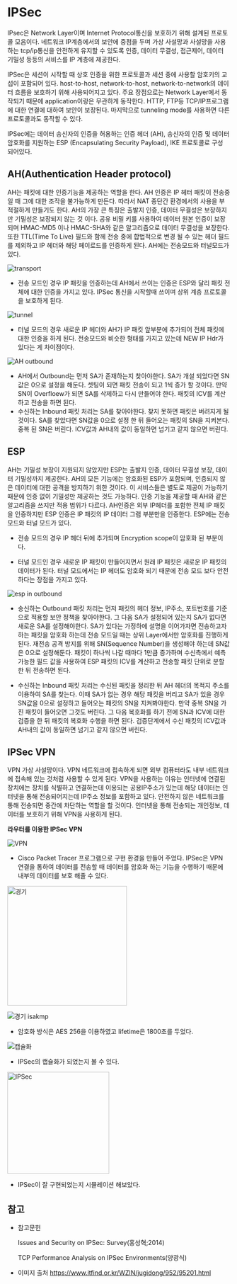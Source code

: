 IPSec
======

IPsec은 Network Layer이며 Internet Protocol통신을 보호하기 위해 설계된  프로토콜 모음이다. 네트워크 IP계층에서의 보안에 중점을 두며 가상 사설망과 사설망을 사용하는 tcp/ip통신을 안전하게 유지할 수 있도록 인증, 데이터 무결성, 접근제어, 데이터 기밀성 등등의 서비스를 IP 계층에 제공한다. 

IPSec은 세션이 시작할 때 상호 인증을 위한 프로토콜과 세션 중에 사용할 암호키의 교섭이 포함되어 있다. host-to-host, network-to-host, network-to-network의 데이터 흐름을  보호하기 위해 사용되어지고 있다. 
주요 장점으로는 Network Layer에서 동작되기 때문에 application이랑은 무관하게 동작한다. HTTP, FTP등 TCP/IP프로그램에 대한 연결에 대하여 보안이 보장된다. 마지막으로 tunneling mode를 사용하면 다른 프로토콜과도 동작할 수 있다.

IPSec에는 데이터 송신자의 인증을 허용하는 인증 헤더 (AH), 송신자의 인증 및 데이터 암호화를 지원하는 ESP (Encapsulating Security Payload), IKE 프로토콜로 구성 되어있다.

AH(Authentication Header protocol)
-----------------------------------
AH는 패킷에 대한 인증기능을 제공하는 역할을 한다. AH 인증은 IP 헤터 패킷이 전송중일 때 그에 대한 조작을 불가능하게 만든다. 따라서 NAT 종단간 환경에서의 사용을 부적절하게 만들기도 한다. AH의 가장 큰 특징은 출발지 인증, 데이터 무결성은 보장하지만 기밀성은 보장되지 않는 것 이다. 공유 비밀 키를 사용하여 데이터 원본 인증이 보장되며 HMAC-MD5 이나 HMAC-SHA와 같은 알고리즘으로 데이터 무결성을 보장한다. 또한 TTL(Time To Live) 필드와 함께 전송 중에 합법적으로 변경 될 수 있는 헤더 필드를 제외하고 IP 헤더와 해당 페이로드를 인증하게 된다.
AH에는 전송모드와 터널모드가 있다.

![transport](https://user-images.githubusercontent.com/63446087/82060283-21bd3c00-9702-11ea-84ec-1a0294965a9a.png)

* 전송 모드인 경우 IP 패킷을 인증하는데 AH에서 쓰이는 인증은 ESP와 달리 패킷 전체에 대한 인증을 가지고 있다.
  IPSec 통신을 시작할때 쓰이며 상위 계층 프로토콜을 보호하게 된다.


![tunnel](https://user-images.githubusercontent.com/63446087/82044375-35f43f80-96e8-11ea-839f-5bd6f4aa9b2c.png)


* 터널 모드의 경우 새로운 IP 헤더와 AH가 IP 패킷 앞부분에 추가되어 전체 패킷에 대한 인증을 하게 된다. 전송모드와 비슷한 형태를 가지고 있는데  NEW IP Hdr가 있다는 게 차이점이다.
    

![AH outbound](https://user-images.githubusercontent.com/63446087/82045005-4d7ff800-96e9-11ea-9859-efad61df1047.jpg)

    
* AH에서 Outbound는 먼저 SA가 존재하는지 찾아야한다. SA가 개설 되었다면 SN값은 0으로 설정을 해둔다. 셋팅이 되면 패킷 전송이 되고 1씩 증가 할 것이다. 만약 SN이 Overfloew가 되면 SA를 삭제하고 다시 만들어야 한다. 패킷의 ICV를 계산하고 전송을 하면 된다.
* 수신하는 Inbound 패킷 처리는 SA를 찾아야한다. 찾지 못하면 패킷은 버려지게 될 것이다. SA를 찾았다면 SN값을 0으로 설정 한 뒤 들어오는 패킷의 SN을 지켜본다. 중복 된 SN은 버린다.  ICV값과 AH내의 값이 동일하면 넘기고 같지 않으면 버린다.
    
    
    

ESP
---
AH는 기밀성 보장이 지원되지 않았지만 ESP는 출발지 인증, 데이터 무결성 보장, 데이터 기밀성까지 제공한다. AH의 모든 기능에는 암호화된 ESP가 포함되며, 인증되지 않은 데이터에 대한 공격을 방지하기 위한 것이다. 이 서비스들은 별도로 제공이 가능하기 때문에 인증 없이 기밀성만 제공하는 것도 가능하다. 인증 기능을 제공할 때 AH와 같은 알고리즘을 쓰지만 적용 범위가 다르다. AH인증은 외부 IP헤더를 포함한 전체 IP 패킷을 인증하지만 ESP 인증은 IP 패킷의 IP 데이터 그램 부분만을 인증한다.
ESP에는 전송 모드와 터널 모드가 있다.


* 전송 모드의 경우 IP 헤더 뒤에 추가되며 Encryption scope이 암호화 된 부분이다.  

* 터널 모드인 경우 새로운 IP 패킷이 만들어지면서 원래 IP 패킷은 새로운 IP 패킷의 데이터가 된다. 터널 모드에서는 
  IP 헤더도 암호화 되기 때문에 전송 모드 보다 안전하다는 장점을 가지고 있다.

![esp in outbound](https://user-images.githubusercontent.com/63446087/82045421-07776400-96ea-11ea-9088-a9a43e84d74c.jpg)

* 송신하는 Outbound 패킷 처리는 먼저 패킷의 헤더 정보, IP주소, 포트번호를 기준으로 적용할 보안 정책을 찾아야한다. 그 다음 SA가 설정되어 있는지 SA가 없다면 새로운 SA를 설정해야한다. SA가 있다는 가정하에 설명을 이어가자면 전송하고자 하는 패킷을 암호화 하는데 전송 모드일 때는 상위 Layer에서만 암호화를 진행하게 된다. 재전송 공격 방지를 위해 SN(Sequence Number)을 생성해야 하는데 SN값은 0으로 설정해둔다. 패킷이 하나씩 나갈 때마다 1만큼 증가하며 수신측에서 예측 가능한 필드 값을 사용하여 ESP 패킷의 ICV를 계산하고 전송할 패킷 단위로 분할 한 뒤 전송하면 된다.

* 수신하는 Inbound 패킷 처리는 수신된 패킷을 정리한 뒤 AH 헤더의 목적지 주소를 이용하여 SA를 찾는다. 이때 SA가 없는 경우 해당 패킷을 버리고 SA가 있을 경우 SN값을 0으로 설정하고 들어오는 패킷의 SN을 지켜봐야한다. 만약 중복 SN을 가진 패킷이 들어오면 그것도 버린다. 그 다음 복호화를 하기 전에 SN과 ICV에 대한 검증을 한 뒤 패킷의 복호화 수행을 하면 된다. 검증단계에서 수신 패킷의 ICV값과 AH내의 값이 동일하면 넘기고 같지 않으면 버린다.

IPSec VPN
----------
VPN 가상 사설망이다. VPN 네트워크에 접속하게 되면 외부 컴퓨터라도 내부 네트워크에 접속해 있는 것처럼 사용할 수 있게 된다. VPN을 사용하는 이유는 인터넷에 연결된 장치에는 장치를 식별하고 연결하는데 이용되는 공용IP주소가 있는데 해당 데이터는 인터넷을 통해 전송되어지는데 IP주소 정보를 포함하고 있다. 안전하지 않은 네트워크를 통해 전송되면 중간에 차단하는 역할을 할 것이다. 인터넷을 통해 전송되는 개인정보, 데이터를 보호하기 위해 VPN을 사용하게 된다.

**라우터를 이용한 IPSec VPN**

![VPN](https://user-images.githubusercontent.com/63446087/82045762-997f6c80-96ea-11ea-9519-2c046adfbe31.jpg)

* Cisco Packet Tracer 프로그램으로 구현 환경을 만들어 주었다.
  IPSec은 VPN 연결을 통하여 데이터를 전송할 때 데이터를 암호화 하는 기능을 수행하기 때문에 내부의 데이터를 보호 해줄 수 있다.
  
 <img width="270" alt="경기" src="https://user-images.githubusercontent.com/63446087/82045897-d9465400-96ea-11ea-974a-5f0136187f12.png">
 
![경기 isakmp](https://user-images.githubusercontent.com/63446087/82045899-da778100-96ea-11ea-8f7f-6e34eddfba6e.jpg)

* 암호화 방식은 AES 256을 이용하였고 lifetime은 1800초를 두었다.

![캡슐화](https://user-images.githubusercontent.com/63446087/82048894-66d87280-96f0-11ea-9040-9867c14ea519.jpg)

* IPSec의 캡슐화가 되었는지 볼 수 있다.
 
 <img width="230" alt="IPSec" src="https://user-images.githubusercontent.com/63446087/82045986-fc710380-96ea-11ea-8248-2f2574d15eed.png">
 
*  IPSec이 잘 구현되었는지 시뮬레이션 해보았다.
 




## 참고

* 참고문헌

   Issues and Security on IPSec: Survey(홍성혁;2014)
   
   TCP Performance Analysis on IPSec Environments(양광식)



* 이미지 출처
https://www.itfind.or.kr/WZIN/jugidong/952/95201.html

